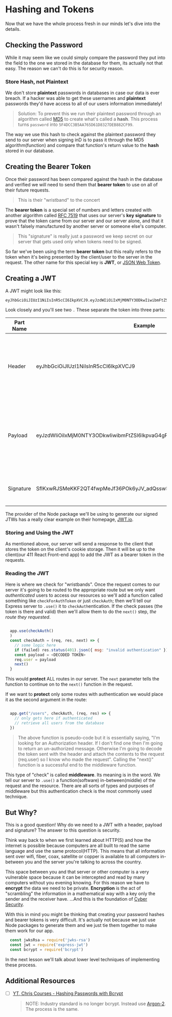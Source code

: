 # Hashing and Tokens

Now that we have the whole process fresh in our minds let's dive into the details.

## Checking the Password

While it may seem like we could simply compare the password they put into the field to the one we stored in the database for them, its actually not that easy. The reason we can't do this is for security reason.

### Store Hash, not Plaintext

We don't store **plaintext** passwords in databases in case our data is ever breach. If a hacker was able to get these usernames and **plaintext** passwords they'd have access to all of our users information immediately!

  > Solution: To prevent this we run their plaintext password through an algorithm called [MD5](https://en.wikipedia.org/wiki/MD5) to create what's called a **hash**. This process turns `password` into `5F4DCC3B5AA765D61D8327DEB882CF99`.

The way we use this hash to check against the plaintext password they send to our server when signing inD is to pass it through the MD5 algorithm(function) and compare that function's return value to the **hash** stored in our database.

## Creating the Bearer Token

Once their password has been compared against the hash in the database and verified we will need to send them that **bearer token** to use on all of their future requests.
  
  > This is their "wristband" to the concert
  
The **bearer token** is a special set of numbers and letters created with another algorithm called [RFC 7519](https://docs.authlib.org/en/latest/specs/rfc7519.html) that uses our server's **key signature** to prove that the token came from our server and our server alone, and that it wasn't falsely manufactured by another server or someone else's computer.

  > This "signature" is really just a password we keep secret on our server that gets used only when tokens need to be signed.

So far we've been using the term **bearer token** but this really refers to the token when it's being presented by the client/user to the server in the request. The other name for this special key is **JWT**, or [JSON Web Token](https://en.wikipedia.org/wiki/JSON_Web_Token).

## Creating a JWT

A JWT might look like this:

```console
eyJhbGciOiJIUzI1NiIsInR5cCI6IkpXVCJ9.eyJzdWIiOiIxMjM0NTY3ODkwIiwibmFtZSI6IkpvaG4gRG9lIiwiaWF0IjoxNTE2MjM5MDIyfQ.SflKxwRJSMeKKF2QT4fwpMeJf36POk6yJV_adQssw5c
```

Look closely and you'll see two `.` These separate the token into three parts:

| Part Name | Example | Definition |
| - | - | - |
| Header | eyJhbGciOiJIUzI1NiIsInR5cCI6IkpXVCJ9 | includes information about the `type`, as in JWT, and the algorithm, `alg`, used to created it. |
| Payload | eyJzdWIiOiIxMjM0NTY3ODkwIiwibmFtZSI6IkpvaG4gRG9lIiwiaWF0IjoxNTE2MjM5MDIyfQ | the actual data stored in it, like the `username` & `iat` (issued at) which tells the time the token was issued. |
| Signature | SflKxwRJSMeKKF2QT4fwpMeJf36POk6yJV_adQssw5c | contains the hash of our server's key |

The provider of the Node package we'll be using to generate our signed JTWs has a really clear example on their homepage, [JWT.io](https://jwt.io/).

### Storing and Using the JWT

As mentioned above, our server will send a response to the client that stores the token on the client's cookie storage. Then it will be up to the client(our 411 React Front-end app) to add the JWT as a bearer token in the requests.

### Reading the JWT

Here is where we check for "wristbands". Once the request comes to our server it's going to be routed to the appropriate route but we only want *authenticated* users to access our resources so we'll add a function called something like `checkForAuthToken` or just `checkAuth`; then we'll tell our Express server to `.use()` it to `checkAuth`entication. If the check passes (the token is there and valid) then we'll allow them to do the `next()` step, *the route they requested*.

```javascript

  app.use(checkAuth()
  )
  const checkAuth = (req, res, next) => {
    // some logic here
    if (failed) res.status(401).json({ msg: "invalid authentication" })
    const payload = <DECODED TOKEN>
    req.user = payload
    next()
  }
```

This would **protect** ALL routes in our server. The `next` parameter tells the function to continue on to the `next()` function in the request.

If we want to **protect** only some routes with authentication we would place it as the second argument in the route:

```javascript

  app.get("/users", checkAuth, (req, res) => {
    // only gets here if authenticated
    // retrieve all users from the database
  })
```

  > The above function is pseudo-code but it is essentially saying, "I'm looking for an Authorization header. If I don't find one then I'm going to return an un-authorized message. Otherwise I'm going to decode the token sent with the header and attach the contents to the request (req.user) so I know who made the request". Calling the "next()" function is a successful end to the middleware function.

This type of "check" is called **middleware**. Its meaning is in the word. We tell our server to `.use()` a function(software) in-between(middle) of the request and the resource. There are all sorts of types and purposes of middleware but this authentication check is the most commonly used technique.

## But Why?

This is a good question! Why do we need to a JWT with a header, payload and signature? The answer to this question is security.

Think way back to when we first learned about HTTP(S) and how the internet is possible because computers are all built to read the same language and use the same protocol(HTTP). This means that all information sent over wifi, fiber, coax, satellite or copper is available to all computers in-between you and the server you're talking to across the country.

This space between you and that server or other computer is a very vulnerable space because it can be intercepted and read by many computers without you evening knowing. For this reason we have to **encrypt** the data we need to be private. **Encryption** is the act of "scrambling" the information in a mathematical way with a key only the sender and the receiver have. ...And this is the foundation of [Cyber Security](https://en.wikipedia.org/wiki/Computer_security).

With this in mind you might be thinking that creating your password hashes and bearer tokens is very difficult. It's actually not because we just use Node packages to generate them and we just tie them together to make them work for our app.

```javascript
  const jwksRsa = require('jwks-rsa')
  const jwt = require('express-jwt')
  const bcrypt = require('bcrypt')
```

In the next lesson we'll talk about lower level techniques of implementing these process.

## Additional Resources

- [ ] [YT, Chris Courses - Hashing Passwords with Bcrypt](https://youtu.be/lMSM-95XH2E)

  > NOTE: Industry standard is no longer bcrypt. Instead use [Argon-2](https://www.npmjs.com/package/argon2). The process is the same.
